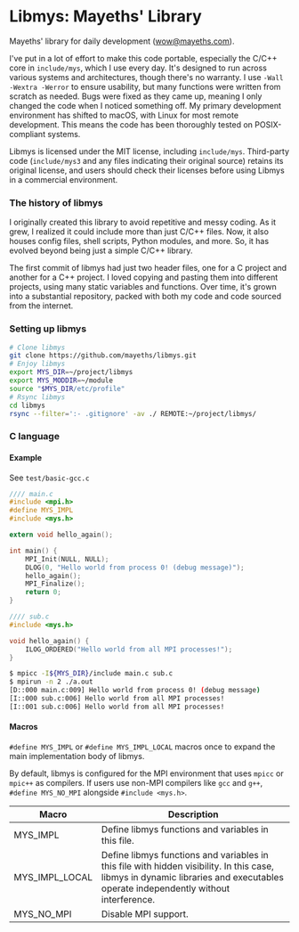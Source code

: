 # Libmys: Mayeths' Library

Mayeths' library for daily development (wow@mayeths.com).

I've put in a lot of effort to make this code portable, especially the C/C++ core in `include/mys`, which I use every day. It's designed to run across various systems and architectures, though there's no warranty. I use `-Wall -Wextra -Werror` to ensure usability, but many functions were written from scratch as needed. Bugs were fixed as they came up, meaning I only changed the code when I noticed something off. My primary development environment has shifted to macOS, with Linux for most remote development. This means the code has been thoroughly tested on POSIX-compliant systems.

Libmys is licensed under the MIT license, including `include/mys`. Third-party code (`include/mys3` and any files indicating their original source) retains its original license, and users should check their licenses before using Libmys in a commercial environment.

### The history of libmys

I originally created this library to avoid repetitive and messy coding. As it grew, I realized it could include more than just C/C++ files. Now, it also houses config files, shell scripts, Python modules, and more. So, it has evolved beyond being just a simple C/C++ library.

The first commit of libmys had just two header files, one for a C project and another for a C++ project. I loved copying and pasting them into different projects, using many static variables and functions. Over time, it's grown into a substantial repository, packed with both my code and code sourced from the internet.

### Setting up libmys

```bash
# Clone libmys
git clone https://github.com/mayeths/libmys.git
# Enjoy libmys
export MYS_DIR=~/project/libmys
export MYS_MODDIR=~/module
source "$MYS_DIR/etc/profile"
# Rsync libmys
cd libmys
rsync --filter=':- .gitignore' -av ./ REMOTE:~/project/libmys/
```

### C language

#### Example

See `test/basic-gcc.c`

```c
//// main.c
#include <mpi.h>
#define MYS_IMPL
#include <mys.h>

extern void hello_again();

int main() {
    MPI_Init(NULL, NULL);
    DLOG(0, "Hello world from process 0! (debug message)");
    hello_again();
    MPI_Finalize();
    return 0;
}

//// sub.c
#include <mys.h>

void hello_again() {
    ILOG_ORDERED("Hello world from all MPI processes!");
}
```

```bash
$ mpicc -I${MYS_DIR}/include main.c sub.c
$ mpirun -n 2 ./a.out
[D::000 main.c:009] Hello world from process 0! (debug message)
[I::000 sub.c:006] Hello world from all MPI processes!
[I::001 sub.c:006] Hello world from all MPI processes!
```


#### Macros

`#define MYS_IMPL` or `#define MYS_IMPL_LOCAL` macros once to expand the main implementation body of libmys.

By default, libmys is configured for the MPI environment that uses `mpicc` or `mpic++` as compilers. If users use non-MPI compilers like `gcc` and `g++`, `#define MYS_NO_MPI` alongside `#include <mys.h>`.

| Macro | Description |
|-------|-------------|
| MYS_IMPL | Define libmys functions and variables in this file. |
| MYS_IMPL_LOCAL | Define libmys functions and variables in this file with hidden visibility. In this case, libmys in dynamic libraries and executables operate independently without interference. |
| MYS_NO_MPI | Disable MPI support. |
